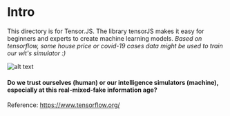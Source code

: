 # Intro

This directory is for Tensor.JS. 
The library tensorJS makes it easy for beginners and experts to create machine learning models. *Based on tensorflow, some house price or covid-19 cases data might be used to train our wit's simulator :)*

![alt text](https://www.tensorflow.org/images/tf_logo_social.png)

#### Do we trust ourselves (human) or our intelligence simulators (machine), especially at this real-mixed-fake information age? 

Reference: https://www.tensorflow.org/
